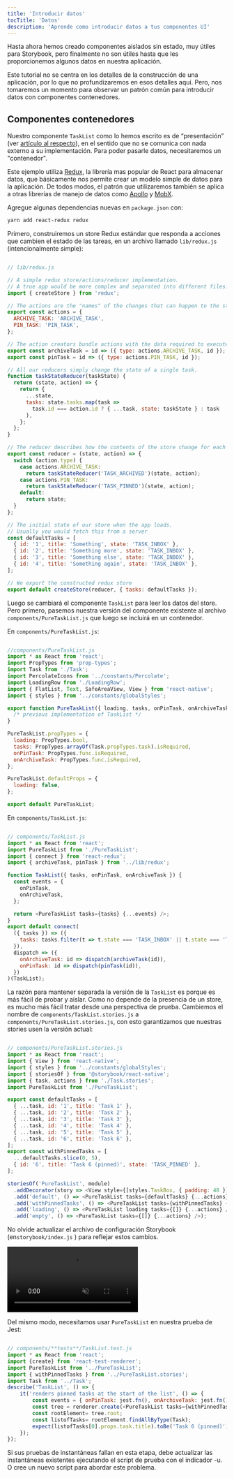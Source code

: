 ```yaml
---
title: 'Introducir datos'
tocTitle: 'Datos'
description: 'Aprende como introducir datos a tus componentes UI'
---
```


Hasta ahora hemos creado componentes aislados sin estado, muy útiles para Storybook, pero finalmente no son útiles hasta que les proporcionemos algunos datos en nuestra aplicación.

Este tutorial no se centra en los detalles de la construcción de una aplicación, por lo que no profundizaremos en esos detalles aquí. Pero, nos tomaremos un momento para observar un patrón común para introducir datos con componentes contenedores.

## Componentes contenedores

Nuestro componente `TaskList` como lo hemos escrito es de “presentación” (ver [artículo al respecto](https://medium.com/@dan_abramov/smart-and-dumb-components-7ca2f9a7c7d0)), en el sentido que no se comunica con nada externo a su implementación. Para poder pasarle datos, necesitaremos un "contenedor".

Este ejemplo utiliza [Redux](https://redux.js.org/), la librería mas popular de React para almacenar datos, que básicamente nos permite crear un modelo simple de datos para la aplicación. De todos modos, el patrón que utilizaremos también se aplica a otras librerías de manejo de datos como [Apollo](https://www.apollographql.com/client/) y [MobX](https://mobx.js.org/).

Agregue algunas dependencias nuevas en `package.json` con:

```bash
yarn add react-redux redux
```

Primero, construiremos un store Redux estándar que responda a acciones que cambien el estado de las tareas, en un archivo llamado `lib/redux.js` (intencionalmente simple):

```javascript

// lib/redux.js

// A simple redux store/actions/reducer implementation.
// A true app would be more complex and separated into different files.
import { createStore } from 'redux';

// The actions are the "names" of the changes that can happen to the store
export const actions = {
  ARCHIVE_TASK: 'ARCHIVE_TASK',
  PIN_TASK: 'PIN_TASK',
};

// The action creators bundle actions with the data required to execute them
export const archiveTask = id => ({ type: actions.ARCHIVE_TASK, id });
export const pinTask = id => ({ type: actions.PIN_TASK, id });

// All our reducers simply change the state of a single task.
function taskStateReducer(taskState) {
  return (state, action) => {
    return {
      ...state,
      tasks: state.tasks.map(task =>
        task.id === action.id ? { ...task, state: taskState } : task
      ),
    };
  };
}

// The reducer describes how the contents of the store change for each action
export const reducer = (state, action) => {
  switch (action.type) {
    case actions.ARCHIVE_TASK:
      return taskStateReducer('TASK_ARCHIVED')(state, action);
    case actions.PIN_TASK:
      return taskStateReducer('TASK_PINNED')(state, action);
    default:
      return state;
  }
};

// The initial state of our store when the app loads.
// Usually you would fetch this from a server
const defaultTasks = [
  { id: '1', title: 'Something', state: 'TASK_INBOX' },
  { id: '2', title: 'Something more', state: 'TASK_INBOX' },
  { id: '3', title: 'Something else', state: 'TASK_INBOX' },
  { id: '4', title: 'Something again', state: 'TASK_INBOX' },
];

// We export the constructed redux store
export default createStore(reducer, { tasks: defaultTasks });
```

Luego se cambiará el componente `TaskList` para leer los datos del store. Pero primero, pasemos nuestra versión del componente existente al archivo `components/PureTaskList.js` que luego se incluirá en un contenedor.

En `components/PureTaskList.js`:

```javascript

//components/PureTaskList.js
import * as React from 'react';
import PropTypes from 'prop-types';
import Task from './Task';
import PercolateIcons from '../constants/Percolate';
import LoadingRow from './LoadingRow';
import { FlatList, Text, SafeAreaView, View } from 'react-native';
import { styles } from '../constants/globalStyles';

export function PureTaskList({ loading, tasks, onPinTask, onArchiveTask }) {
  /* previous implementation of TaskList */
}

PureTaskList.propTypes = {
  loading: PropTypes.bool,
  tasks: PropTypes.arrayOf(Task.propTypes.task).isRequired,
  onPinTask: PropTypes.func.isRequired,
  onArchiveTask: PropTypes.func.isRequired,
};

PureTaskList.defaultProps = {
  loading: false,
};

export default PureTaskList;
```

En `components/TaskList.js`:

```javascript

// components/TaskList.js
import * as React from 'react';
import PureTaskList from './PureTaskList';
import { connect } from 'react-redux';
import { archiveTask, pinTask } from '../lib/redux';

function TaskList({ tasks, onPinTask, onArchiveTask }) {
  const events = {
    onPinTask,
    onArchiveTask,
  };

  return <PureTaskList tasks={tasks} {...events} />;
}
export default connect(
  ({ tasks }) => ({
    tasks: tasks.filter(t => t.state === 'TASK_INBOX' || t.state === 'TASK_PINNED'),
  }),
  dispatch => ({
    onArchiveTask: id => dispatch(archiveTask(id)),
    onPinTask: id => dispatch(pinTask(id)),
  })
)(TaskList);
```

La razón para mantener separada la versión de la `TaskList` es porque es más fácil de probar y aislar. Como no depende de la presencia de un store, es mucho más fácil tratar desde una perspectiva de prueba. Cambiemos el nombre de `components/TaskList.stories.js` a `components/PureTaskList.stories.js`, con esto garantizamos que nuestras stories usen la versión actual:

```javascript

// components/PureTaskList.stories.js
import * as React from 'react';
import { View } from 'react-native';
import { styles } from '../constants/globalStyles';
import { storiesOf } from '@storybook/react-native';
import { task, actions } from './Task.stories';
import PureTaskList from './PureTaskList';

export const defaultTasks = [
  { ...task, id: '1', title: 'Task 1' },
  { ...task, id: '2', title: 'Task 2' },
  { ...task, id: '3', title: 'Task 3' },
  { ...task, id: '4', title: 'Task 4' },
  { ...task, id: '5', title: 'Task 5' },
  { ...task, id: '6', title: 'Task 6' },
];
export const withPinnedTasks = [
  ...defaultTasks.slice(0, 5),
  { id: '6', title: 'Task 6 (pinned)', state: 'TASK_PINNED' },
];

storiesOf('PureTaskList', module)
  .addDecorator(story => <View style={[styles.TaskBox, { padding: 48 }]}>{story()}</View>)
  .add('default', () => <PureTaskList tasks={defaultTasks} {...actions} />)
  .add('withPinnedTasks', () => <PureTaskList tasks={withPinnedTasks} {...actions} />)
  .add('loading', () => <PureTaskList loading tasks={[]} {...actions} />)
  .add('empty', () => <PureTaskList tasks={[]} {...actions} />);
```

<div class="aside"><p>No olvide actualizar el archivo de configuración Storybook (en<code>storybook/index.js</code> ) para reflejar estos cambios.</p></div>

<video autoPlay muted playsInline loop>
  <source
    src="/intro-to-storybook/finished-tasklist-states.mp4"
    type="video/mp4"
  />
</video>

Del mismo modo, necesitamos usar `PureTaskList` en nuestra prueba de Jest:

```javascript

// components/**tests**/TaskList.test.js
import * as React from 'react';
import {create} from 'react-test-renderer';
import PureTaskList from '../PureTaskList';
import { withPinnedTasks } from '../PureTaskList.stories';
import Task from '../Task';
describe('TaskList', () => {
    it('renders pinned tasks at the start of the list', () => {
        const events = { onPinTask: jest.fn(), onArchiveTask: jest.fn() };
        const tree = renderer.create(<PureTaskList tasks={withPinnedTasks} {...events} />);
        const rootElement= tree.root;
        const listofTasks= rootElement.findAllByType(Task);
        expect(listofTasks[0].props.task.title).toBe('Task 6 (pinned)');
    });
});
```

<div class="aside">Si sus pruebas de instantáneas fallan en esta etapa, debe actualizar las instantáneas existentes ejecutando el script de prueba con el indicador -u. O cree un nuevo script para abordar este problema.</div>
